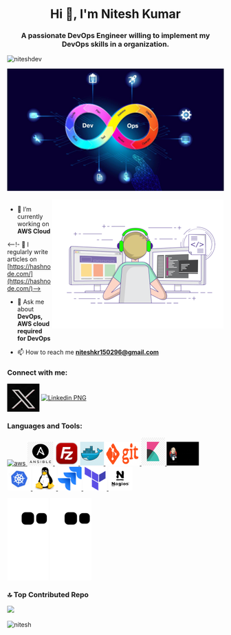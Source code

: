 <h1 align="center">Hi 👋, I'm Nitesh Kumar</h1>
<h3 align="center">A passionate DevOps Engineer willing to implement my DevOps skills in a organization.</h3>

<p align="left"> <img src="" alt="niteshdev" /> </p>

<img src="https://github.com/niteshkr150296/mydashboard/blob/master/blogbranding.png" alt="BlogBranding" />
 
<br>
<br>

<img align="right" alt="Coding" width="400" src="https://raw.githubusercontent.com/devSouvik/devSouvik/master/gif3.gif">


- 🔭 I’m currently working on **AWS Cloud**

<--!- 📝 I regularly write articles on [https://hashnode.com/](https://hashnode.com/)-->

- 💬 Ask me about **DevOps, AWS cloud required for DevOps**

- 📫 How to reach me **niteshkr150296@gmail.com**

<h3 align="left">Connect with me:</h3>
<p align="left">
<a href="https://twitter.com/nitesh0158" target="blank"><img align="center" src="https://github.com/niteshkr150296/mydashboard/blob/master/x%20logo.gif" alt="nitesh kumar" height="65" width="75" /></a>
<a href="https://github.com/niteshkr150296/mydashboard/blob/master/372102050_LINKEDIN_ICON_TRANSPARENT_1080.gif" target="blank"><img align="center" src="https://www.linkedin.com/in/niteshkr150296?utm_source=share&utm_campaign=share_via&utm_content=profile&utm_medium=android_app" alt="Linkedin PNG" height="55" width="50" /></a>
</p>

<h3 align="left">Languages and Tools:</h3>
<p align="left"> <a href="https://aws.amazon.com" target="_blank">
    <img src="https://github.com/niteshkr150296/mydashboard/blob/master/aws.gif" alt="aws" width="60" height="55"/>
</a> <a href="https://docs.ansible.com/ansible/latest/getting_started/index.html" target="_blank" rel="noreferrer"> <img src="https://github.com/niteshkr150296/mydashboard/blob/master/ansible.png" alt="azure" width="60" height="55"/> </a> <a href="https://wiki.filezilla-project.org/Documentation" target="_blank" rel="noreferrer"> <img src="https://github.com/niteshkr150296/mydashboard/blob/master/filezilla-logo.png" alt="bash" width="55" height="55"/> </a> <a href="https://www.docker.com/" target="_blank" rel="noreferrer"> <img src="https://github.com/niteshkr150296/mydashboard/blob/master/docker%20gif.gif" alt="docker" width="55" height="55"/> </a> <a href="https://git-scm.com/" target="_blank" rel="noreferrer"> <img src="https://github.com/niteshkr150296/mydashboard/blob/master/git.gif" alt="git" width="80" height="55"/> </a> <a href="https://www.elastic.co/docs" target="_blank" rel="noreferrer"> <img src="https://github.com/niteshkr150296/mydashboard/blob/master/kibana.png" alt="grafana" width="55" height="65"/> </a> <a href="https://www.jenkins.io" target="_blank" rel="noreferrer"> <img src="https://github.com/niteshkr150296/mydashboard/blob/master/jenkins.gif" alt="jenkins" width="75" height="55"/> </a> <a href="https://kubernetes.io" target="_blank" rel="noreferrer"> <img src="https://github.com/niteshkr150296/mydashboard/blob/master/kuber.gif" alt="kubernetes" width="55" height="55"/> </a> <a href="https://www.linux.org/" target="_blank" rel="noreferrer"> <img src="https://raw.githubusercontent.com/devicons/devicon/master/icons/linux/linux-original.svg" alt="linux" width="55" height="55"/> </a> <a href="https://www.atlassian.com/software/jira" target="_blank" >
    <img src="https://github.com/niteshkr150296/mydashboard/blob/master/JIRA.png" height="55" />
  </a> <a href="https://www.terraform.io/" target="_blank" >
    <img src="https://github.com/niteshkr150296/mydashboard/blob/master/terraform-icon.svg" height="55" />
  </a> <a href="https://www.nagios.com/nagios2024/?creative=680167062872&keyword=nagios&matchtype=b&network=g&device=c&utm_agid=159034579641&creative=680167062872&device=c&placement=&utm_term=nagios&utm_campaign=&utm_source=google-ads&utm_medium=ppc&hsa_acc=6435916521&hsa_cam=20762237959&hsa_grp=159034579641&hsa_ad=680167062872&hsa_src=g&hsa_tgt=kwd-46496522&hsa_kw=nagios&hsa_mt=b&hsa_net=adwords&hsa_ver=3&gad_source=1&gclid=CjwKCAjw7NmzBhBLEiwAxrHQ-YTG_koEQynfnNX5UCYdcciRIAO5JsOUZpkGinMlK8tQ_YeRVws3WRoC0V0QAvD_BwE" target="_blank" >
    <img src="https://github.com/niteshkr150296/mydashboard/blob/master/nagios.png" height="55" />
  </a></p>

<p><img align="left" src="https://github.com/niteshkr150296/mydashboard/blob/master/github-contribution-grid-snake.svg" alt="nitesh" /></p>

<p>&nbsp;<img align="center" src="https://github.com/niteshkr150296/mydashboard/blob/master/github-contribution-grid-snake.svg" alt="nitesh" /></p>

### 🔝 Top Contributed Repo
![](https://github-contributor-stats.vercel.app/api?username=niteshkr150296&limit=5&theme=flat&combine_all_yearly_contributions=true)

<p><img align="center" src="https://github-readme-streak-stats.herokuapp.com/?user=niteshkr150296&" alt="nitesh" /></p>


